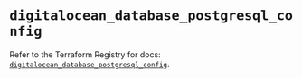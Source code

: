 # `digitalocean_database_postgresql_config`

Refer to the Terraform Registry for docs: [`digitalocean_database_postgresql_config`](https://registry.terraform.io/providers/digitalocean/digitalocean/2.45.0/docs/resources/database_postgresql_config).
